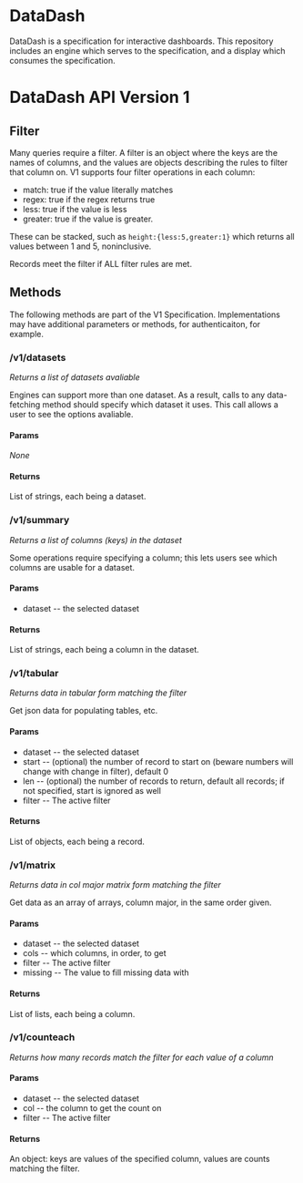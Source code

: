 # DataDash
DataDash is a specification for interactive dashboards. This repository includes an engine which serves to the specification, and a display which consumes the specification.

# DataDash API Version 1

## Filter
Many queries require a filter. A filter is an object where the keys are the names of columns, and the values are objects describing the rules to filter that column on.
V1 supports four filter operations in each column:
- match: true if the value literally matches
- regex: true if the regex returns true
- less: true if the value is less
- greater: true if the value is greater.

These can be stacked, such as `height:{less:5,greater:1}` which returns all values between 1 and 5, noninclusive.

Records meet the filter if ALL filter rules are met.

## Methods

The following methods are part of the V1 Specification. Implementations may have additional parameters or methods, for authenticaiton, for example.

### /v1/datasets
*Returns a list of datasets avaliable*

Engines can support more than one dataset. As a result, calls to any data-fetching method should specify which dataset it uses. This call allows a user to see the options avaliable.
#### Params
*None*
#### Returns
List of strings, each being a dataset.

### /v1/summary
*Returns a list of columns (keys) in the dataset*

Some operations require specifying a column; this lets users see which columns are usable for a dataset.
#### Params
- dataset -- the selected dataset
#### Returns
List of strings, each being a column in the dataset.


### /v1/tabular
*Returns data in tabular form matching the filter*

Get json data for populating tables, etc.
#### Params
- dataset -- the selected dataset
- start -- (optional) the number of record to start on (beware numbers will change with change in filter), default 0
- len -- (optional) the number of records to return, default all records; if not specified, start is ignored as well
- filter -- The active filter
#### Returns
List of objects, each being a record.

### /v1/matrix
*Returns data in col major matrix form matching the filter*

Get data as an array of arrays, column major, in the same order given.
#### Params
- dataset -- the selected dataset
- cols -- which columns, in order, to get
- filter -- The active filter
- missing -- The value to fill missing data with
#### Returns
List of lists, each being a column.

### /v1/counteach
*Returns how many records match the filter for each value of a column*

#### Params
- dataset -- the selected dataset
- col -- the column to get the count on
- filter -- The active filter
#### Returns
An object: keys are values of the specified column, values are counts matching the filter.
